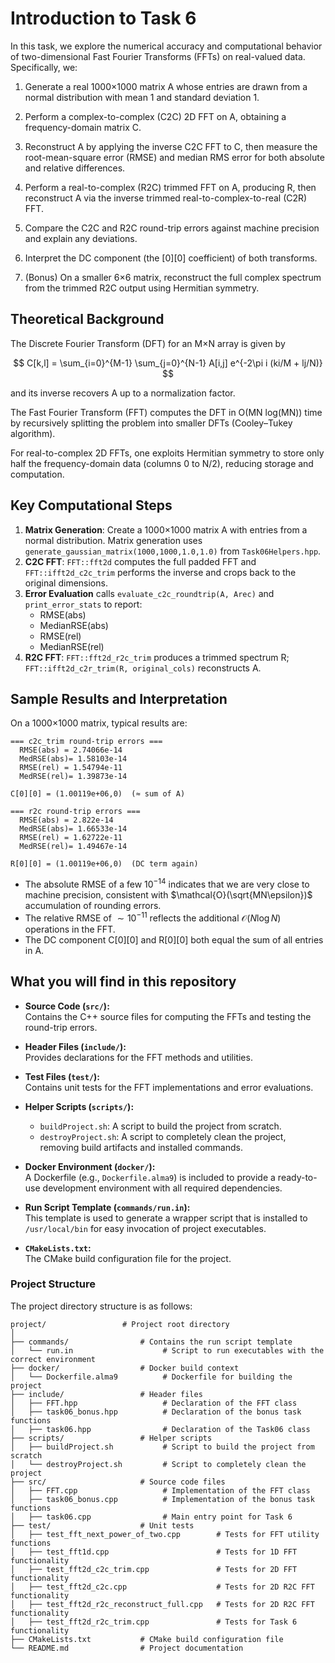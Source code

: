 # Introduction to Task 6

In this task, we explore the numerical accuracy and computational behavior of two-dimensional Fast Fourier Transforms (FFTs) on real-valued data. Specifically, we:

1. Generate a real 1000×1000 matrix A whose entries are drawn from a normal distribution with mean 1 and standard deviation 1.

2. Perform a complex-to-complex (C2C) 2D FFT on A, obtaining a frequency-domain matrix C.

3. Reconstruct A by applying the inverse C2C FFT to C, then measure the root-mean-square error (RMSE) and median RMS error for both absolute and relative differences.

4. Perform a real-to-complex (R2C) trimmed FFT on A, producing R, then reconstruct A via the inverse trimmed real-to-complex-to-real (C2R) FFT.

5. Compare the C2C and R2C round-trip errors against machine precision and explain any deviations.

6. Interpret the DC component (the [0][0] coefficient) of both transforms.

7. (Bonus) On a smaller 6×6 matrix, reconstruct the full complex spectrum from the trimmed R2C output using Hermitian symmetry.


## Theoretical Background

The Discrete Fourier Transform (DFT) for an M×N array  is given by

$$
C[k,l] = \sum_{i=0}^{M-1} \sum_{j=0}^{N-1} A[i,j] e^{-2\pi i (ki/M + lj/N)}
$$

and its inverse recovers A up to a normalization factor.

The Fast Fourier Transform (FFT) computes the DFT in O(MN log(MN)) time by recursively splitting the problem into smaller DFTs (Cooley–Tukey algorithm).

For real-to-complex 2D FFTs, one exploits Hermitian symmetry to store only half the frequency-domain data (columns 0 to N/2), reducing storage and computation.

## Key Computational Steps

1. **Matrix Generation**: Create a 1000×1000 matrix A with entries from a normal distribution. Matrix generation uses `generate_gaussian_matrix(1000,1000,1.0,1.0)` from `Task06Helpers.hpp`.
2. **C2C FFT**: `FFT::fft2d` computes the full padded FFT and `FFT::ifft2d_c2c_trim` performs the inverse and crops back to the original dimensions.
3. **Error Evaluation** calls `evaluate_c2c_roundtrip(A, Arec)` and `print_error_stats` to report:
    - RMSE(abs)
    - MedianRSE(abs)
    - RMSE(rel)
    - MedianRSE(rel)
4. **R2C FFT**: `FFT::fft2d_r2c_trim` produces a trimmed spectrum R; `FFT::ifft2d_c2r_trim(R, original_cols)` reconstructs A.


## Sample Results and Interpretation

On a 1000×1000 matrix, typical results are:

```plaintext
=== c2c_trim round‑trip errors ===
  RMSE(abs) = 2.74066e-14
  MedRSE(abs)= 1.58103e-14
  RMSE(rel) = 1.54794e-11
  MedRSE(rel)= 1.39873e-14

C[0][0] = (1.00119e+06,0)  (≈ sum of A)

=== r2c round‑trip errors ===
  RMSE(abs) = 2.822e-14
  MedRSE(abs)= 1.66533e-14
  RMSE(rel) = 1.62722e-11
  MedRSE(rel)= 1.49467e-14

R[0][0] = (1.00119e+06,0)  (DC term again)
```

- The absolute RMSE of a few $10^{-14}$ indicates that we are very close to machine precision, consistent with $\mathcal{O}(\sqrt{MN\epsilon})$ accumulation of rounding errors.
- The relative RMSE of $\sim 10^{-11}$ reflects the additional $\mathcal{O}(N \log N)$ operations in the FFT.
- The DC component C[0][0] and R[0][0] both equal the sum of all entries in A.


## What you will find in this repository

- **Source Code (`src/`):**  
    Contains the C++ source files for computing the FFTs and testing the round-trip errors.

- **Header Files (`include/`):**  
    Provides declarations for the FFT methods and utilities.

- **Test Files (`test/`):**  
    Contains unit tests for the FFT implementations and error evaluations.

- **Helper Scripts (`scripts/`):**  
    - `buildProject.sh`: A script to build the project from scratch.
    - `destroyProject.sh`: A script to completely clean the project, removing build artifacts and installed commands.

- **Docker Environment (`docker/`):**  
    A Dockerfile (e.g., `Dockerfile.alma9`) is included to provide a ready-to-use development environment with all required dependencies.

- **Run Script Template (`commands/run.in`):**  
    This template is used to generate a wrapper script that is installed to `/usr/local/bin` for easy invocation of project executables.

- **`CMakeLists.txt`:**  
    The CMake build configuration file for the project.


### Project Structure

The project directory structure is as follows:

```plaintext
project/                 # Project root directory
│ 
├── commands/                # Contains the run script template
│   └── run.in                    # Script to run executables with the correct environment
├── docker/                  # Docker build context
│   └── Dockerfile.alma9          # Dockerfile for building the project
├── include/                 # Header files
│   ├── FFT.hpp                   # Declaration of the FFT class
│   ├── task06_bonus.hpp          # Declaration of the bonus task functions
│   ├── task06.hpp                # Declaration of the Task06 class
├── scripts/                 # Helper scripts
│   ├── buildProject.sh           # Script to build the project from scratch
│   └── destroyProject.sh         # Script to completely clean the project
├── src/                     # Source code files
│   ├── FFT.cpp                   # Implementation of the FFT class
│   ├── task06_bonus.cpp          # Implementation of the bonus task functions
│   ├── task06.cpp                # Main entry point for Task 6
├── test/                    # Unit tests
│   ├── test_fft_next_power_of_two.cpp        # Tests for FFT utility functions
│   ├── test_fft1d.cpp                        # Tests for 1D FFT functionality
│   ├── test_fft2d_c2c_trim.cpp               # Tests for 2D FFT functionality
│   ├── test_fft2d_c2c.cpp                    # Tests for 2D R2C FFT functionality
│   ├── test_fft2d_r2c_reconstruct_full.cpp   # Tests for 2D R2C FFT functionality
│   ├── test_fft2d_r2c_trim.cpp               # Tests for Task 6 functionality
├── CMakeLists.txt           # CMake build configuration file
└── README.md                # Project documentation  
```